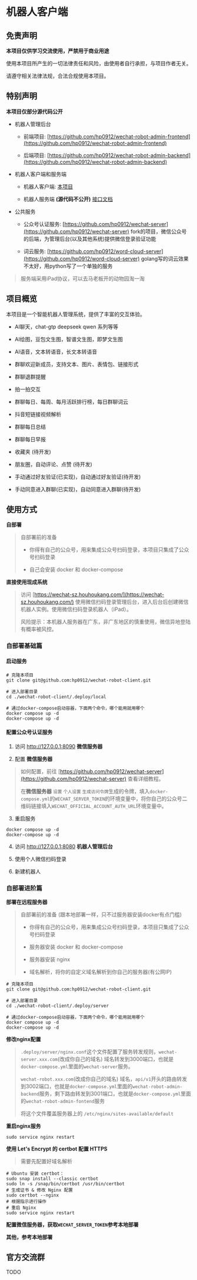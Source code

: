 # 机器人客户端

## 免责声明

**本项目仅供学习交流使用，严禁用于商业用途**

使用本项目所产生的一切法律责任和风险，由使用者自行承担，与项目作者无关。

请遵守相关法律法规，合法合规使用本项目。

## 特别声明

**本项目仅部分源代码公开**

- 机器人管理后台

  - 前端项目: [https://github.com/hp0912/wechat-robot-admin-frontend](https://github.com/hp0912/wechat-robot-admin-frontend)

  - 后端项目: [https://github.com/hp0912/wechat-robot-admin-backend](https://github.com/hp0912/wechat-robot-admin-backend)

- 机器人客户端和服务端

  - 机器人客户端: [本项目](https://github.com/hp0912/wechat-robot-client)

  - 机器人服务端 **(源代码不公开)** [接口文档](ipad.swagger.yml)

- 公共服务

  - 公众号认证服务: [https://github.com/hp0912/wechat-server](https://github.com/hp0912/wechat-server) fork的项目，微信公众号的后端，为管理后台(以及其他系统)提供微信登录验证功能

  - 词云服务: [https://github.com/hp0912/word-cloud-server](https://github.com/hp0912/word-cloud-server) golang写的词云效果不太好，用python写了一个单独的服务

> 服务端采用iPad协议，可以去马老板开的动物园淘一淘

## 项目概览

本项目是一个智能机器人管理系统，提供了丰富的交互体验。

- AI聊天，chat-gtp deepseek qwen 系列等等

- AI绘图，豆包文生图，智谱文生图，即梦文生图

- AI语音，文本转语音，长文本转语音

- 群聊欢迎新成员，支持文本、图片、表情包、链接形式

- 群聊退群提醒

- 拍一拍交互

- 群聊每日、每周、每月活跃排行榜，每日群聊词云

- 抖音短链接视频解析

- 群聊每日总结

- 群聊每日早报

- 收藏夹 (待开发)

- 朋友圈，自动评论、点赞 (待开发)

- 手动通过好友验证(已实现)，自动通过好友验证(待开发)

- 手动同意进入群聊(已实现)，自动同意进入群聊(待开发)

## 使用方式

**自部署**

> 自部署前的准备
>
> - 你得有自己的公众号，用来集成公众号扫码登录，本项目只集成了公众号扫码登录
>
> - 自己会安装 docker 和 docker-compose

**直接使用现成系统**

> 访问 [https://wechat-sz.houhoukang.com/](https://wechat-sz.houhoukang.com/) 使用微信扫码登录管理后台，进入后台后创建微信机器人实例。使用微信扫码登录机器人（iPad）。
>
> 风险提示：本机器人服务器在广东，非广东地区的慎重使用，微信异地登陆有概率被风控。

### 自部署基础篇

#### 启动服务

```vim
# 克隆本项目
git clone git@github.com:hp0912/wechat-robot-client.git

# 进入部署目录
cd ./wechat-robot-client/.deploy/local

# 通过docker-compose启动容器，下面两个命令，哪个能用就用哪个
docker compose up -d
docker-compose up -d
```

#### 配置公众号认证服务

1. 访问 http://127.0.0.1:8090 **微信服务器**

2. 配置 **微信服务器**

> 如何配置，前往 [https://github.com/hp0912/wechat-server](https://github.com/hp0912/wechat-server) 查看详细教程。
> 
> 在**微信服务器** `设置` `个人设置` `生成访问令牌`生成的令牌，填入`docker-compose.yml`的`WECHAT_SERVER_TOKEN`的环境变量中，将你自己的公众号二维码链接填入`WECHAT_OFFICIAL_ACCOUNT_AUTH_URL`环境变量中。

3. 重启服务

```
docker compose up -d
docker-compose up -d
```

4. 访问 http://127.0.0.1:8080 **机器人管理后台**

5. 使用个人微信扫码登录

6. 新建机器人

### 自部署进阶篇

**部署在远程服务器**

> 自部署前的准备 (跟本地部署一样，只不过服务器安装docker有点门槛)
>
> - 你得有自己的公众号，用来集成公众号扫码登录，本项目只集成了公众号扫码登录
>
> - 服务器安装 docker 和 docker-compose
>
> - 服务器安装 nginx
>
> - 域名解析，将你的自定义域名解析到你自己的服务器(有公网IP)

```vim
# 克隆本项目
git clone git@github.com:hp0912/wechat-robot-client.git

# 进入部署目录
cd ./wechat-robot-client/.deploy/server

# 通过docker-compose启动容器，下面两个命令，哪个能用就用哪个
docker compose up -d
docker-compose up -d
```

**修改nginx配置**

> `.deploy/server/nginx.conf`这个文件配置了服务转发规则，`wechat-server.xxx.com`(改成你自己的域名) 域名转发到3000端口，也就是`docker-compose.yml`里面的`wechat-server`服务。
>
>`wechat-robot.xxx.com`(改成你自己的域名) 域名，`api/v1`开头的路由转发到3002端口，也就是`docker-compose.yml`里面的`wechat-robot-admin-backend`服务，剩下路由转发到3001端口，也就是`docker-compose.yml`里面的`wechat-robot-admin-fontend`服务
>
> 将这个文件覆盖服务器上的 `/etc/nginx/sites-available/default`

**重启nginx服务**

```
sudo service nginx restart
```

**使用 Let's Encrypt 的 certbot 配置 HTTPS**

> 需要先配置好域名解析

```
# Ubuntu 安装 certbot：
sudo snap install --classic certbot
sudo ln -s /snap/bin/certbot /usr/bin/certbot
# 生成证书 & 修改 Nginx 配置
sudo certbot --nginx
# 根据指示进行操作
# 重启 Nginx
sudo service nginx restart
```

**配置微信服务器，获取`WECHAT_SERVER_TOKEN`参考本地部署**

**其他，参考本地部署**

## 官方交流群

TODO
<!-- <img src=".deploy/asserts/group-chat.jpg" alt="官方交流群" width="300"> -->